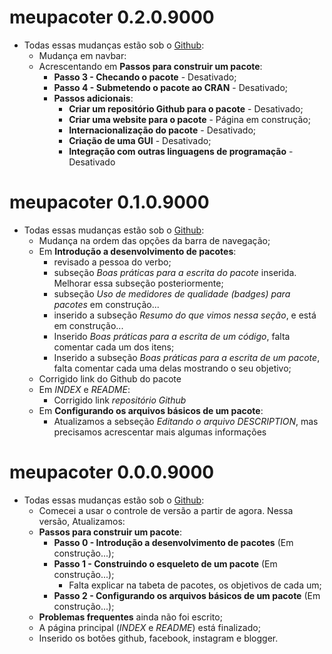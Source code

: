 # meupacoter 0.2.0.9000
* Todas essas mudanças estão sob o [Github](https://github.com/bendeivide/meupacoter):
  * Mudança em navbar:
  * Acrescentando em **Passos para construir um pacote**:
    * **Passo 3 - Checando o pacote** - Desativado;
    * **Passo 4 - Submetendo o pacote ao CRAN** - Desativado;
    * **Passos adicionais**:
      * **Criar um repositório Github para o pacote** - Desativado;
      * **Criar uma website para o pacote** - Página em construção;
      * **Internacionalização do pacote** - Desativado;
      * **Criação de uma GUI** - Desativado;
      * **Integração com outras linguagens de programação** - Desativado

# meupacoter 0.1.0.9000
* Todas essas mudanças estão sob o [Github](https://github.com/bendeivide/meupacoter):
  * Mudança na ordem das opções da barra de navegação;
  * Em **Introdução a desenvolvimento de pacotes**:
    * revisado a pessoa do verbo;
    * subseção *Boas práticas para a escrita do pacote* inserida. Melhorar essa subseção posteriormente;
    * subseção *Uso de medidores de qualidade (*badges*) para pacotes* em construção...
    * inserido a subseção *Resumo do que vimos nessa seção*, e está em construção...
    * Inserido *Boas práticas para a escrita de um código*, falta comentar cada um dos itens;
    * Inserido a subseção *Boas práticas para a escrita de um pacote*, falta comentar cada uma delas mostrando o seu objetivo;
  * Corrigido link do Github do pacote
  * Em *INDEX* e *README*:
    * Corrigido link *repositório Github*
  * Em **Configurando os arquivos básicos de um pacote**:
    * Atualizamos a sebseção *Editando o arquivo DESCRIPTION*, mas precisamos acrescentar mais algumas informações

# meupacoter 0.0.0.9000
* Todas essas mudanças estão sob o [Github](https://github.com/bendeivide/meupacoter):
  * Comecei a usar o controle de versão a partir de agora. Nessa versão, Atualizamos:
  * **Passos para construir um pacote**:
    * **Passo 0 - Introdução a desenvolvimento de pacotes** (Em construção...);
    * **Passo 1 - Construindo o esqueleto de um pacote** (Em construção...);
      * Falta explicar na tabeta de pacotes, os objetivos de cada um;
    * **Passo 2 - Configurando os arquivos básicos de um pacote** (Em construção...);
  * **Problemas frequentes** ainda não foi escrito;
  * A página principal (*INDEX*  e *README*) está finalizado;
  * Inserido os botões github, facebook, instagram e blogger.
 
